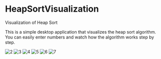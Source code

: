 # HeapSortVisualization
Visualization of Heap Sort 

This is a simple desktop application that visualizes the heap sort algorithm. You can easily enter numbers and watch how the algorithm works step by step.


![2](https://user-images.githubusercontent.com/79605705/111501103-59937680-874d-11eb-9741-9fb31bad523d.png)
![3](https://user-images.githubusercontent.com/79605705/111501115-5c8e6700-874d-11eb-82e5-07540b78aa6a.png)
![4](https://user-images.githubusercontent.com/79605705/111501124-5e582a80-874d-11eb-88b1-d0dd682f62f7.png)
![5](https://user-images.githubusercontent.com/79605705/111501130-6021ee00-874d-11eb-85b9-2b9bb6af1677.png)
![6](https://user-images.githubusercontent.com/79605705/111501142-62844800-874d-11eb-9760-26b3172fb979.png)
![7](https://user-images.githubusercontent.com/79605705/111501149-644e0b80-874d-11eb-8575-163c7bd4fe48.png)

